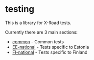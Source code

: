 # testing

This is a library for X-Road tests.

Currently there are 3 main sections:

- [common](common) - Common tests
- [EE-national](EE-national) - Tests specific to Estonia
- [FI-national](FI-national) - Tests specific to Finland
